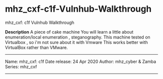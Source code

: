 # mhz_cxf-c1f-Vulnhub-Walkthrough
mhz_cxf: c1f Vulnhub Walkthrough

**Description**
A piece of cake machine
You will learn a little about enumeration/local enumeration , steganography.
This machine tested on Virtualbox , so i'm not sure about it with Vmware
This works better with VirtualBox rather than VMware.

***

  Name: mhz_cxf: c1f
  Date release: 24 Apr 2020
  Author: mhz_cyber & Zamba
  Series: mhz_cxf

***
